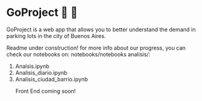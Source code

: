 # GoProject :iphone: :car:

GoProject is a web app that allows you to better understand the demand in parking lots in the city of Buenos Aires.

Readme under construction!
for more info about our progress, you can check our notebooks on:
notebooks/notebooks analisis/:
<ol>
  <li>Analsis.ipynb</li>
  <li>Analisis_diario.ipynb</li>
  <li>Analisis_ciudad_barrio.ipynb</li>


Front End coming soon!
